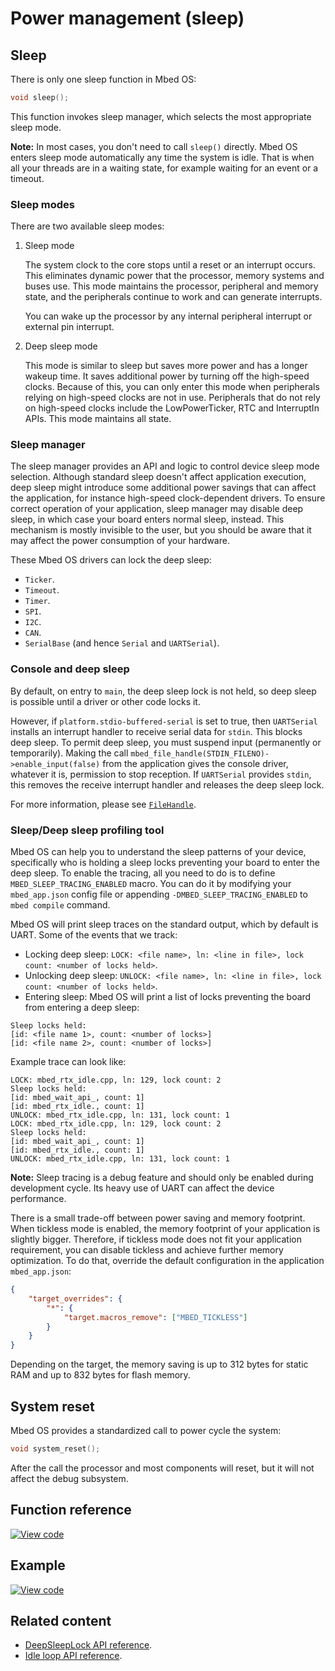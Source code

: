 # Power management (sleep)

## Sleep

There is only one sleep function in Mbed OS:

```c++
void sleep();
```

This function invokes sleep manager, which selects the most appropriate sleep mode.

<span class="notes">**Note:** In most cases, you don't need to call `sleep()` directly. Mbed OS enters sleep mode automatically any time the system is idle. That is when all your threads are in a waiting state, for example waiting for an event or a timeout.</span>

### Sleep modes

There are two available sleep modes:

1. Sleep mode

    The system clock to the core stops until a reset or an interrupt occurs. This eliminates dynamic power that the processor, memory systems and buses use. This mode maintains the processor, peripheral and memory state, and the peripherals continue to work and can generate interrupts.

    You can wake up the processor by any internal peripheral interrupt or external pin interrupt.

2. Deep sleep mode

    This mode is similar to sleep but saves more power and has a longer wakeup time. It saves additional power by turning off the high-speed clocks. Because of this, you can only enter this mode when peripherals relying on high-speed clocks are not in use. Peripherals that do not rely on high-speed clocks include the LowPowerTicker, RTC and InterruptIn APIs. This mode maintains all state.

### Sleep manager

The sleep manager provides an API and logic to control device sleep mode selection. Although standard sleep doesn't affect application execution, deep sleep might introduce some additional power savings that can affect the application, for instance high-speed clock-dependent drivers. To ensure correct operation of your application, sleep manager may disable deep sleep, in which case your board enters normal sleep, instead. This mechanism is mostly invisible to the user, but you should be aware that it may affect the power consumption of your hardware.

These Mbed OS drivers can lock the deep sleep:

- `Ticker`.
- `Timeout`.
- `Timer`.
- `SPI`.
- `I2C`.
- `CAN`.
- `SerialBase` (and hence `Serial` and `UARTSerial`).

### Console and deep sleep

By default, on entry to `main`, the deep sleep lock is not held, so deep sleep is possible until a driver or other code locks it.

However, if `platform.stdio-buffered-serial` is set to true, then `UARTSerial` installs an interrupt handler to receive serial data for `stdin`. This blocks deep sleep. To permit deep sleep, you must suspend input (permanently or temporarily). Making the call `mbed_file_handle(STDIN_FILENO)->enable_input(false)` from the application gives the console driver, whatever it is, permission to stop reception. If `UARTSerial` provides `stdin`, this removes the receive interrupt handler and releases the deep sleep lock.

For more information, please see [`FileHandle`](filehandle.html).

### Sleep/Deep sleep profiling tool

Mbed OS can help you to understand the sleep patterns of your device, specifically who is holding a sleep locks preventing your board to enter the deep sleep. To enable the tracing, all you need to do is to define `MBED_SLEEP_TRACING_ENABLED` macro. You can do it by modifying your `mbed_app.json` config file or appending `-DMBED_SLEEP_TRACING_ENABLED` to `mbed compile` command.

Mbed OS will print sleep traces on the standard output, which by default is UART. Some of the events that we track:

- Locking deep sleep: `LOCK: <file name>, ln: <line in file>, lock count: <number of locks held>`.
- Unlocking deep sleep: `UNLOCK: <file name>, ln: <line in file>, lock count: <number of locks held>`.
- Entering sleep: Mbed OS will print a list of locks preventing the board from entering a deep sleep:

```
Sleep locks held:
[id: <file name 1>, count: <number of locks>]
[id: <file name 2>, count: <number of locks>]
```

Example trace can look like:

```
LOCK: mbed_rtx_idle.cpp, ln: 129, lock count: 2
Sleep locks held:
[id: mbed_wait_api_, count: 1]
[id: mbed_rtx_idle., count: 1]
UNLOCK: mbed_rtx_idle.cpp, ln: 131, lock count: 1
LOCK: mbed_rtx_idle.cpp, ln: 129, lock count: 2
Sleep locks held:
[id: mbed_wait_api_, count: 1]
[id: mbed_rtx_idle., count: 1]
UNLOCK: mbed_rtx_idle.cpp, ln: 131, lock count: 1
```

<span class="notes">**Note:** Sleep tracing is a debug feature and should only be enabled during development cycle. Its heavy use of UART can affect the device performance.</span>

There is a small trade-off between power saving and memory footprint. When tickless mode is enabled, the memory footprint of your application is slightly bigger. Therefore, if tickless mode does not fit your application requirement, you can disable tickless and achieve further memory optimization. To do that, override the default configuration in the application `mbed_app.json`:

```json
{
    "target_overrides": {
        "*": {
            "target.macros_remove": ["MBED_TICKLESS"]
        }
    }
}
```

Depending on the target, the memory saving is up to 312 bytes for static RAM and up to 832 bytes for flash memory.

## System reset

Mbed OS provides a standardized call to power cycle the system:

```c++
void system_reset();
```

After the call the processor and most components will reset, but it will not affect the debug subsystem.

## Function reference

[![View code](https://www.mbed.com/embed/?type=library)](https://os.mbed.com/docs/development/mbed-os-api-doxy/group__platform__power__mgmt.html)

## Example

[![View code](https://www.mbed.com/embed/?url=https://github.com/ARMmbed/mbed-os-examples-docs_only/blob/master/APIs_Platform/SleepManager_Example_1/)](https://github.com/ARMmbed/mbed-os-examples-docs_only/blob/master/APIs_Platform/SleepManager_Example_1/main.cpp)

## Related content

- [DeepSleepLock API reference](deepsleeplock.html).
- [Idle loop API reference](idle-loop.html).
